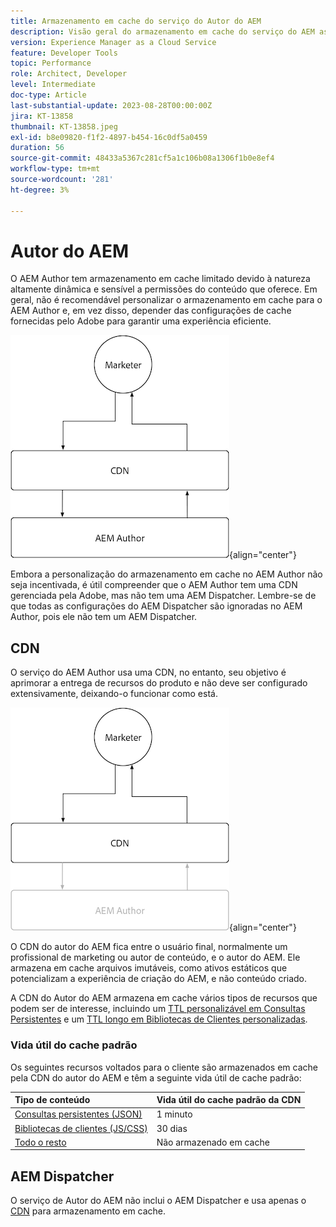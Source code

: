 ```yaml
---
title: Armazenamento em cache do serviço do Autor do AEM
description: Visão geral do armazenamento em cache do serviço do AEM as a Cloud Service Author.
version: Experience Manager as a Cloud Service
feature: Developer Tools
topic: Performance
role: Architect, Developer
level: Intermediate
doc-type: Article
last-substantial-update: 2023-08-28T00:00:00Z
jira: KT-13858
thumbnail: KT-13858.jpeg
exl-id: b8e09820-f1f2-4897-b454-16c0df5a0459
duration: 56
source-git-commit: 48433a5367c281cf5a1c106b08a1306f1b0e8ef4
workflow-type: tm+mt
source-wordcount: '281'
ht-degree: 3%

---
```


# Autor do AEM

O AEM Author tem armazenamento em cache limitado devido à natureza altamente dinâmica e sensível a permissões do conteúdo que oferece. Em geral, não é recomendável personalizar o armazenamento em cache para o AEM Author e, em vez disso, depender das configurações de cache fornecidas pelo Adobe para garantir uma experiência eficiente.

![Diagrama de visão geral do cache do autor do AEM](./assets/author/author-all.png){align="center"}

Embora a personalização do armazenamento em cache no AEM Author não seja incentivada, é útil compreender que o AEM Author tem uma CDN gerenciada pela Adobe, mas não tem uma AEM Dispatcher. Lembre-se de que todas as configurações do AEM Dispatcher são ignoradas no AEM Author, pois ele não tem um AEM Dispatcher.

## CDN

O serviço do AEM Author usa uma CDN, no entanto, seu objetivo é aprimorar a entrega de recursos do produto e não deve ser configurado extensivamente, deixando-o funcionar como está.

![Diagrama de visão geral do cache de publicação do AEM](./assets/author/author-cdn.png){align="center"}

O CDN do autor do AEM fica entre o usuário final, normalmente um profissional de marketing ou autor de conteúdo, e o autor do AEM. Ele armazena em cache arquivos imutáveis, como ativos estáticos que potencializam a experiência de criação do AEM, e não conteúdo criado.

A CDN do Autor do AEM armazena em cache vários tipos de recursos que podem ser de interesse, incluindo um [TTL personalizável em Consultas Persistentes](https://experienceleague.adobe.com/docs/experience-manager-cloud-service/content/headless/graphql-api/persisted-queries.html?author-instances) e um [TTL longo em Bibliotecas de Clientes personalizadas](https://experienceleague.adobe.com/docs/experience-manager-cloud-service/content/implementing/content-delivery/caching.html#client-side-libraries).

### Vida útil do cache padrão

Os seguintes recursos voltados para o cliente são armazenados em cache pela CDN do autor do AEM e têm a seguinte vida útil de cache padrão:

| Tipo de conteúdo | Vida útil do cache padrão da CDN |
|:------------ |:---------- |
| [Consultas persistentes (JSON)](https://experienceleague.adobe.com/docs/experience-manager-cloud-service/content/headless/graphql-api/persisted-queries.html?author-instances) | 1 minuto |
| [Bibliotecas de clientes (JS/CSS)](https://experienceleague.adobe.com/docs/experience-manager-cloud-service/content/implementing/content-delivery/caching.html#client-side-libraries) | 30 dias |
| [Todo o resto](https://experienceleague.adobe.com/docs/experience-manager-cloud-service/content/implementing/content-delivery/caching.html#other-content) | Não armazenado em cache |


## AEM Dispatcher

O serviço de Autor do AEM não inclui o AEM Dispatcher e usa apenas o [CDN](#cdn) para armazenamento em cache.

